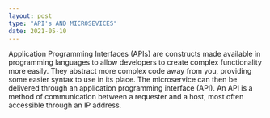```yaml
---
layout: post
type: "API's AND MICROSEVICES"
date: 2021-05-10
---
```


Application Programming Interfaces (APIs) are constructs made available in programming languages to allow developers to create complex functionality more easily. They abstract more complex code away from you, providing some easier syntax to use in its place.
The microservice can then be delivered through an application programming interface (API). An API is a method of communication between a requester and a host, most often accessible through an IP address.
